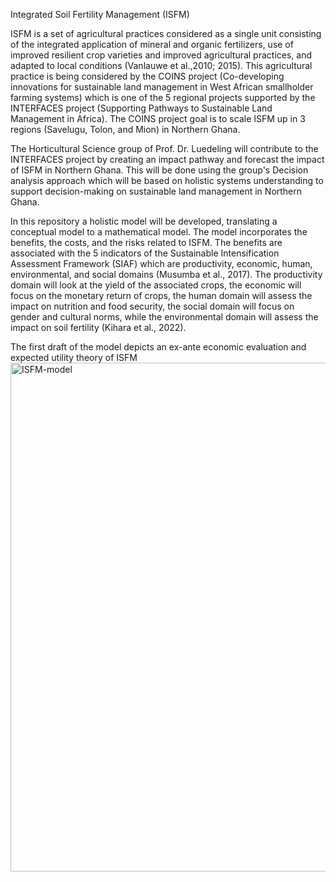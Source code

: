 Integrated Soil Fertility Management (ISFM) 

ISFM is a set of agricultural practices considered as a single unit consisting of the integrated application of mineral and organic fertilizers, use of improved resilient crop varieties and improved agricultural practices, and adapted to local conditions (Vanlauwe et al.,2010; 2015). This agricultural practice is being considered by the COINS project (Co-developing innovations for sustainable land management in West African smallholder farming systems) which is one of the 5 regional projects supported by the INTERFACES project (Supporting Pathways to Sustainable Land Management in Africa). The COINS project goal is to scale ISFM up in 3 regions (Savelugu, Tolon, and Mion) in Northern Ghana.

The Horticultural Science group of Prof. Dr. Luedeling will contribute to the INTERFACES project by creating an impact pathway and forecast the impact of ISFM in Northern Ghana. This will be done using the group's Decision analysis approach which will be based on holistic systems understanding to support decision-making on sustainable land management in Northern Ghana.

In this repository a holistic model will be developed, translating a conceptual model to a mathematical model. The model incorporates the benefits, the costs, and the risks related to ISFM. The benefits are associated with the 5 indicators of the Sustainable Intensification Assessment Framework (SIAF) which are productivity, economic, human, environmental, and social domains (Musumba et al., 2017). The productivity domain will look at the yield of the associated crops, the economic will focus on the monetary return of crops, the human domain will assess the impact on nutrition and food security, the social domain will focus on gender and cultural norms, while the environmental domain will assess the impact on soil fertility (Kihara et al., 2022).

The first draft of the model depicts an ex-ante economic evaluation and expected utility theory of ISFM
<img width="814" alt="ISFM-model" src="https://github.com/Dorcas-Sang/ISFM-INTERFACES/assets/129223674/aad7fb97-1b4f-4d59-82b5-e6c1acc91f5f">



